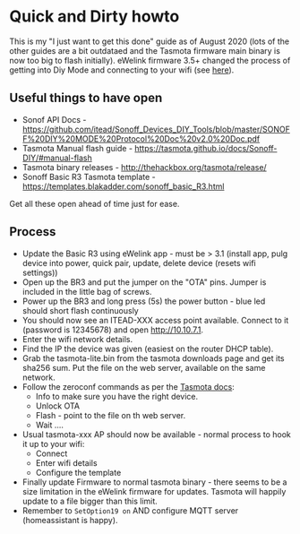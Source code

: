 # Quick and Dirty howto

This is my "I just want to get this done" guide as of August 2020 (lots of the other guides are a bit outdataed and the Tasmota firmware main binary is now too big to flash initially). 
eWelink firmware 3.5+ changed the process of getting into Diy Mode and connecting to your wifi (see [here](https://github.com/itead/Sonoff_Devices_DIY_Tools/issues/75#issuecomment-609036245)).


## Useful things to have open

* Sonof API Docs - https://github.com/itead/Sonoff_Devices_DIY_Tools/blob/master/SONOFF%20DIY%20MODE%20Protocol%20Doc%20v2.0%20Doc.pdf
* Tasmota Manual flash guide - https://tasmota.github.io/docs/Sonoff-DIY/#manual-flash
* Tasmota binary releases - http://thehackbox.org/tasmota/release/
* Sonoff Basic R3 Tasmota template - https://templates.blakadder.com/sonoff_basic_R3.html

Get all these open ahead of time just for ease. 

## Process

* Update the Basic R3 using eWelink app - must be > 3.1 (install app, pulg device into power, quick pair, update, delete device (resets wifi settings))
* Open up the BR3 and put the jumper on the "OTA" pins. Jumper is included in the little bag of screws. 
* Power up the BR3 and long press (5s) the power button - blue led should short flash continuously
* You should now see an ITEAD-XXX access point available. Connect to it (password is 12345678) and open http://10.10.7.1.
* Enter the wifi network details. 
* Find the IP the device was given (easiest on the router DHCP table).
* Grab the tasmota-lite.bin from the tasmota downloads page and get its sha256 sum. Put the file on the web server, available on the same network. 
* Follow the zeroconf commands as per the [Tasmota docs](https://tasmota.github.io/docs/Sonoff-DIY/#flash-the-firmware-and-confirm):
  - Info to make sure you have the right device.
  - Unlock OTA 
  - Flash - point to the file on th web server. 
  - Wait ....
* Usual tasmota-xxx AP should now be available - normal process to hook it up to your wifi:
  - Connect
  - Enter wifi details
  - Configure the template
* Finally update Firmware to normal tasmota binary - there seems to be a size limitation in the eWelink firmware for updates. Tasmota will happily update to a file bigger than this limit. 
* Remember to `SetOption19 on` AND configure MQTT server (homeassistant is happy).
